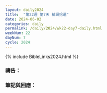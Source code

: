 ```yaml
---
layout: daily2024
title:  "第22週 第7天 補漏拾遺"
date: 2024-06-02
categories: daily
permalink: /daily/2024/wk22-day7-daily.html
weekNum: 22
dayNum: 7
cycle: 2024
---
```


{% include BibleLinks2024.html %}

### 禱告：

### 筆記與回應：
